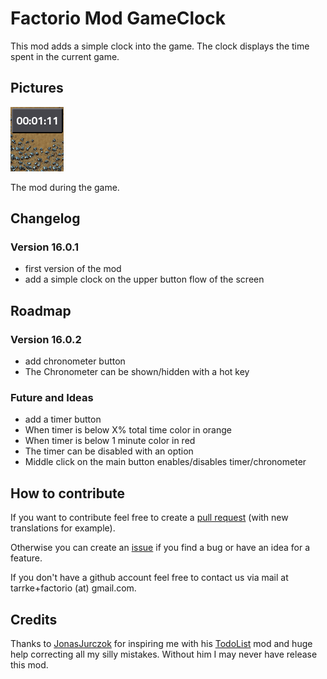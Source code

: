 # Factorio Mod GameClock

This mod adds a simple clock into the game. The clock displays the time spent in the current game.

## Pictures

![Picture of the mod in game](img/clock.png)

The mod during the game.

## Changelog

### Version 16.0.1

* first version of the mod
* add a simple clock on the upper button flow of the screen

## Roadmap

### Version 16.0.2

* add chronometer button
* The Chronometer can be shown/hidden with a hot key

### Future and Ideas

* add a timer button
* When timer is below X% total time color in orange
* When timer is below 1 minute color in red
* The timer can be disabled with an option
* Middle click on the main button enables/disables timer/chronometer

## How to contribute

If you want to contribute feel free to create a [pull request](https://github.com/Tarrke/factorio-clock/compare) (with new translations for example).

Otherwise you can create an [issue](https://github.com/Tarrke/factorio-clock/issues/new) if you find a bug or have an idea for a feature.

If you don't have a github account feel free to contact us via mail at tarrke+factorio (at) gmail.com.

## Credits

Thanks to [JonasJurczok](https://github.com/JonasJurczok) for inspiring me with his [TodoList](https://github.com/JonasJurczok/factorio-todo-list) mod and huge help correcting all my silly mistakes. Without him I may never have release this mod.

